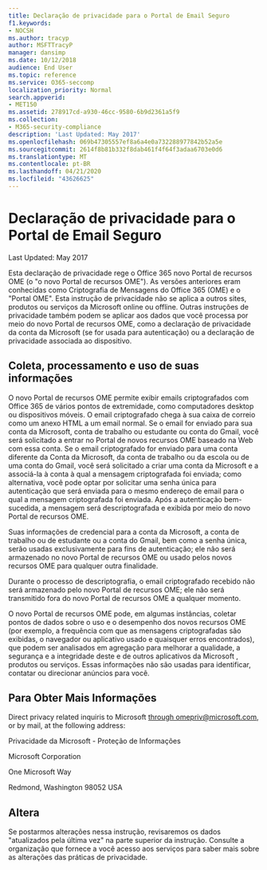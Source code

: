 ```yaml
---
title: Declaração de privacidade para o Portal de Email Seguro
f1.keywords:
- NOCSH
ms.author: tracyp
author: MSFTTracyP
manager: dansimp
ms.date: 10/12/2018
audience: End User
ms.topic: reference
ms.service: O365-seccomp
localization_priority: Normal
search.appverid:
- MET150
ms.assetid: 278917cd-a930-46cc-9580-6b9d2361a5f9
ms.collection:
- M365-security-compliance
description: 'Last Updated: May 2017'
ms.openlocfilehash: 069b47305557ef8a6a4e0a732288977842b52a5e
ms.sourcegitcommit: 2614f8b81b332f8dab461f4f64f3adaa6703e0d6
ms.translationtype: MT
ms.contentlocale: pt-BR
ms.lasthandoff: 04/21/2020
ms.locfileid: "43626625"
---
```

# <a name="privacy-statement-for-secure-email-portal"></a>Declaração de privacidade para o Portal de Email Seguro

Last Updated: May 2017
  
Esta declaração de privacidade rege o Office 365 novo Portal de recursos OME (o "o novo Portal de recursos OME"). As versões anteriores eram conhecidas como Criptografia de Mensagens do Office 365 (OME) e o "Portal OME". Esta instrução de privacidade não se aplica a outros sites, produtos ou serviços da Microsoft online ou offline. Outras instruções de privacidade também podem se aplicar aos dados que você processa por meio do novo Portal de recursos OME, como a declaração de privacidade da conta da Microsoft (se for usada para autenticação) ou a declaração de privacidade associada ao dispositivo.
  
## <a name="collection-processing-and-use-of-your-information"></a>Coleta, processamento e uso de suas informações

O novo Portal de recursos OME permite exibir emails criptografados com Office 365 de vários pontos de extremidade, como computadores desktop ou dispositivos móveis. O email criptografado chega à sua caixa de correio como um anexo HTML a um email normal. Se o email for enviado para sua conta da Microsoft, conta de trabalho ou estudante ou conta do Gmail, você será solicitado a entrar no Portal de novos recursos OME baseado na Web com essa conta. Se o email criptografado for enviado para uma conta diferente da Conta da Microsoft, da conta de trabalho ou da escola ou de uma conta do Gmail, você será solicitado a criar uma conta da Microsoft e a associá-la à conta à qual a mensagem criptografada foi enviada; como alternativa, você pode optar por solicitar uma senha única para autenticação que será enviada para o mesmo endereço de email para o qual a mensagem criptografada foi enviada. Após a autenticação bem-sucedida, a mensagem será descriptografada e exibida por meio do novo Portal de recursos OME.
  
Suas informações de credencial para a conta da Microsoft, a conta de trabalho ou de estudante ou a conta do Gmail, bem como a senha única, serão usadas exclusivamente para fins de autenticação; ele não será armazenado no novo Portal de recursos OME ou usado pelos novos recursos OME para qualquer outra finalidade.
  
Durante o processo de descriptografia, o email criptografado recebido não será armazenado pelo novo Portal de recursos OME; ele não será transmitido fora do novo Portal de recursos OME a qualquer momento.
  
O novo Portal de recursos OME pode, em algumas instâncias, coletar pontos de dados sobre o uso e o desempenho dos novos recursos OME (por exemplo, a frequência com que as mensagens criptografadas são exibidas, o navegador ou aplicativo usado e quaisquer erros encontrados), que podem ser analisados em agregação para melhorar a qualidade, a segurança e a integridade deste e de outros aplicativos da Microsoft , produtos ou serviços. Essas informações não são usadas para identificar, contatar ou direcionar anúncios para você.
  
## <a name="for-more-information"></a>Para Obter Mais Informações

Direct privacy related inquiris to Microsoft [through omepriv@microsoft.com](mailto:omepriv@microsoft.com), or by mail, at the following address:
  
Privacidade da Microsoft - Proteção de Informações
  
Microsoft Corporation
  
One Microsoft Way
  
Redmond, Washington 98052 USA
  
## <a name="changes"></a>Altera

Se postarmos alterações nessa instrução, revisaremos os dados "atualizados pela última vez" na parte superior da instrução. Consulte a organização que fornece a você acesso aos serviços para saber mais sobre as alterações das práticas de privacidade.
  

